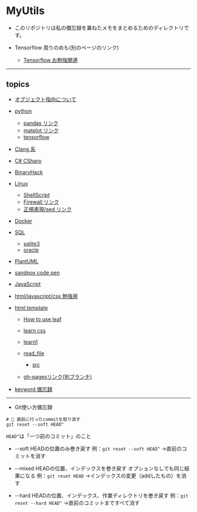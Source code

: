 # MyUtils

<link rel="shortcut icon" type="image/x-icon" href="/favicon.ico">

- このリポジトリは私の備忘録を兼ねたメモをまとめるためのディレクトリです。

- Tensorflow 周りのめも(別のページのリンク)
  - [Tensorflow お勉強関連](https://puppies-jp.github.io/TensorflowDevLearn/)

---

## topics

- [オブジェクト指向について](object-oriented)
- [python](Python)
  - [pandas リンク](Python/pandas/pandas_tuto)
  - [matplot リンク](Python/pandas/matplot)
  - [tensorflow](Python/tensorflow)
- [Clang 系](Clang)
- [C# CSharp](CSharp)
- [BinaryHack](BinaryHack)

- [Linux](Linux)
  - [ShellScript](Linux/ShellScript)
  - [Firewall リンク](Linux/FireWall/Firewall)
  - [正規表現/sed リンク](RegExp/regularExpression)

- [Docker](Docker)
- [SQL](SQL)
  - [sqlite3](SQL/sqlite3)
  - [oracle](SQL/oracle)

- [PlantUML](PlantUML)
- [sandpox code pen](sandbox)

- [JavaScript](JavaScript)
- [html/javascript/css 勉強用](Frontend)

- [html template](html)
  - [How to use leaf](html/leaf/leaf.html)
  - [learn css](html/LearnCss/LearnCss.html)
  - [learn1](html/learn1)
  - [read_file](html/read_loc_xml)
    - [src](https://github.com/puppies-jp/MyUtils/tree/gh-pages/html)

  - [gh-pagesリンク(別ブランチ)](https://puppies-jp.github.io/LearnHtml/)

- [keyword 備忘録](keywords)

---

- Git使い方備忘録

```shell
# 🌟 直前に行ったcommitを取り消す
git reset --soft HEAD^

```

`HEAD^`は「一つ前のコミット」のこと

- --soft
  HEADの位置のみ巻き戻す
  例：`git reset --soft HEAD^` →直前のコミットを消す

- --mixed
  HEADの位置、インデックスを巻き戻す
  オプションなしでも同じ結果になる
  例：`git reset HEAD` →インデックスの変更（addしたもの）を消す

- --hard
  HEADの位置、インデックス、作業ディレクトリを巻き戻す
  例：`git reset --hard HEAD^` →直前のコミットまですべて消す
